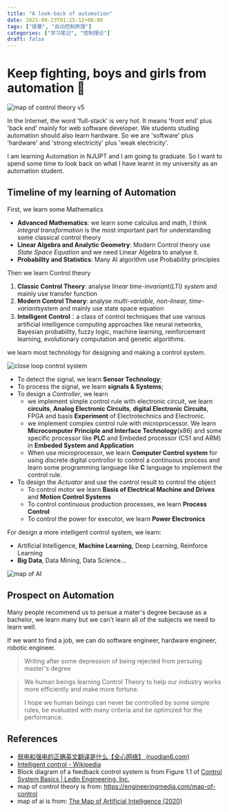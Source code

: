 ```yaml
---
title: "A look-back of automation"
date: 2021-09-23T01:25:12+08:00
tags: ["提要", "自动控制原理"]
categories: ["学习笔记", "控制理论"]
draft: false
---
```


# Keep fighting, boys and girls from automation 🤖

![map of control theory v5](https://images.squarespace-cdn.com/content/v1/5b2d76525cfd790c4a218093/1618710257013-K60SMQXQAS7Z57WWX810/Control_Map_ver5.png?format=1000w)

In the Internet, the word 'full-stack' is very hot. It means 'front end' plus 'back end' mainly for web software developer.
We students studing automation should also learn hardware. So we are 'software' plus 'hardware' and 'strong electricity' plus 'weak electricity'.

I am learning Automation in NJUPT and I am going to graduate. So I want to spend some time to look back on what I have learnt in my university as an automation student.

## Timeline of my learning of Automation

First, we learn some Mathematics

- **Advanced Mathematics**: we learn some calculus and math, I think _integral transformation_ is the most important part for understanding some classical control theory
- **Linear Algebra and Analytic Geometry**: Modern Control theory use _State Space Equation_ and we need Linear Algebra to analyse it.
- **Probability and Statistics**: Many AI algorithm use Probability principles

Then we learn Control theory

1. **Classic Control Theory**: analyse _linear time-invariant(LTI) system_ and mainly use transfer function
2. **Modern Control Theory**: analyse *multi-variable, non-linear, time-variant*system and mainly use state space equation
3. **Intelligent Control**：a class of control techniques that use various artificial intelligence computing approaches like neural networks, Bayesian probability, fuzzy logic, machine learning, reinforcement learning, evolutionary computation and genetic algorithms.

we learn most technology for designing and making a control system.

![close loop control system](https://ledin.com/wp-content/uploads/2014/12/image018-e1419127604485.png)

- To detect the signal, we learn **Sensor Technology**;
- To process the signal, we learn **signals & Systems**;
- To design a _Controller_, we learn
  - we implement simple control rule with electronic circuit, we learn **circuits**, **Analog Electronic Circuits**, **digital Electronic Circuits**, FPGA and basis **Experiment** of Electrotechnics and Electronic.
  - we implement complex control rule with microprocessor. We learn **Microcomputer Principle and Interface Technology**(x86) and some specific processor like **PLC** and Embeded processor (C51 and ARM) in **Embeded System and Application**
  - When use microprocessor, we learn **Computer Control system** for using discrete digital controllor to control a continuous process and learn some programming language like **C** language to implement the control rule.
- To design the _Actuator_ and use the control result to control the object
  - To control motor we learn **Basis of Electrical Machine and Drives** and **Motion Control Systems**
  - To control continuous production processes, we learn **Process Control**
  - To control the power for executor, we learn **Power Electronics**

For design a more intelligent control system, we learn:

- Artificial Intelligence, **Machine Learning**, Deep Learning, Reinforce Learning
- **Big Data**, Data Mining, Data Science...

![map of AI](https://miro.medium.com/max/3840/1*cjpGPJaaoc9jUX9TpPI20Q.jpeg)

## Prospect on Automation

Many people recommend us to persue a mater's degree because as a bachelor, we learn many but we can't learn all of the subjects we need to learn well.

If we want to find a job, we can do software engineer, hardware engineer, robotic engineer.

> Writing after some depression of being rejected from persuing master's degree

> We human beings learning Control Theory to help our industry works more efficiently and make more fortune.
>
> I hope we human beings can never be controlled by some simple rules, be evaluated with many criteria and be optimized for the performance.

## References

- [弱电和强电的正确英文翻译是什么【全心网络】 (ruodian6.com)](https://www.ruodian6.com/496.html)
- [Intelligent control - Wikipedia](https://en.wikipedia.org/wiki/Intelligent_control)
- Block diagram of a feedback control system is from Figure 1.1 of [Control System Basics | Ledin Engineering, Inc.](https://ledin.com/control-systems-basics/)
- map of control theory is from: https://engineeringmedia.com/map-of-control
- map of ai is from: [The Map of Artificial Intelligence (2020)](https://medium.com/swlh/the-map-of-artificial-intelligence-2020-2c4f446f4e43)
